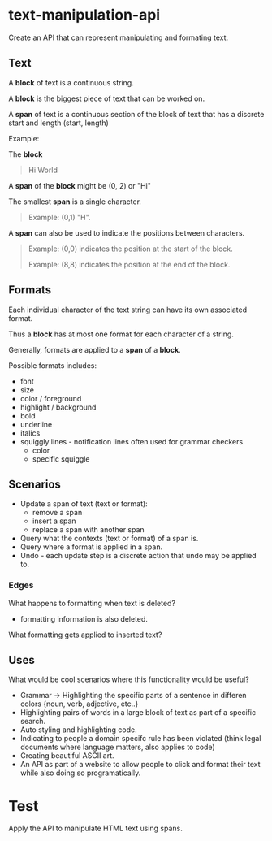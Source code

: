 # text-manipulation-api

Create an API that can represent manipulating and formating text.

## Text

A **block** of text is a continuous string.

A **block** is the biggest piece of text that can be worked on.

A **span** of text is a continuous section of the block of text that has a discrete start and length (start, length)

Example:

The **block** 

> Hi World

A **span** of the **block** might be (0, 2) or "Hi"

The smallest **span** is a single character. 

> Example: (0,1) "H".

A **span** can also be used to indicate the positions between characters. 

> Example: (0,0) indicates the position at the start of the block.
>
> Example: (8,8) indicates the position at the end of the block.

## Formats

Each individual character of the text string can have its own associated format.

Thus a **block** has at most one format for each character of a string.

Generally, formats are applied to a **span** of a **block**.

Possible formats includes:

* font
* size
* color / foreground
* highlight / background
* bold
* underline
* italics
* squiggly lines - notification lines often used for grammar checkers.
    * color
    * specific squiggle

## Scenarios

* Update a span of text (text or format):
    * remove a span
    * insert a span
    * replace a span with another span
* Query what the contexts (text or format) of a span is. 
* Query where a format is applied in a span.
* Undo - each update step is a discrete action that undo may be applied to.

### Edges

What happens to formatting when text is deleted?
* formatting information is also deleted.

What formatting gets applied to inserted text?

## Uses

What would be cool scenarios where this functionality would be useful?

* Grammar -> Highlighting the specific parts of a sentence in differen colors {noun, verb, adjective, etc..}
* Highlighting pairs of words in a large block of text as part of a specific search.
* Auto styling and highlighting code.
* Indicating to people a domain specifc rule has been violated (think legal documents where language matters, also applies to code)
* Creating beautiful ASCII art.
* An API as part of a website to allow people to click and format their text while also doing so programatically.

# Test

Apply the API to manipulate HTML text using spans.

